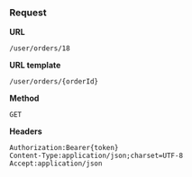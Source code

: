 ### Request

**URL**

`/user/orders/18`

**URL template**

`/user/orders/{orderId}`

**Method**

`GET`

**Headers**

`Authorization:Bearer{token}`  
`Content-Type:application/json;charset=UTF-8`  
`Accept:application/json`  
